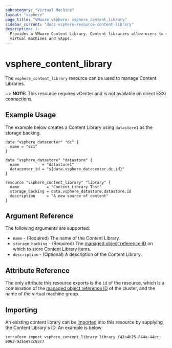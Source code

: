 ```yaml
---
subcategory: "Virtual Machine"
layout: "vsphere"
page_title: "VMware vSphere: vsphere_content_library"
sidebar_current: "docs-vsphere-resource-content-library"
description: |-
  Provides a VMware Content Library. Content libraries allow users to manage and share deployable content such as 
  virtual machines and vApps.
---
```


# vsphere\_content\_library

The `vsphere_content_library` resource can be used to manage Content Libraries.

~> **NOTE:** This resource requires vCenter and is not available on direct ESXi
connections.

## Example Usage

The example below creates a Content Library using `datastore1` as the storage backing.

[tf-vsphere-vm-resource]: /docs/providers/vsphere/r/virtual_machine.html

```hcl
data "vsphere_datacenter" "dc" {
  name = "dc1"
}

data "vsphere_datastore" "datastore" {
  name          = "datastore1"
  datacenter_id = "${data.vsphere_datacenter.dc.id}"
}

resource "vsphere_content_library" "library" {
  name            = "Content Library Test"
  storage_backing = data.vsphere_datastore.datastore.id
  description     = "A new source of content" 
}
```

## Argument Reference

The following arguments are supported:

* `name` - (Required) The name of the Content Library.
* `storage_backing` - (Required) The [managed object reference ID][docs-about-morefs] on which to store Content Library
  items.
* `description` - (Optional) A description of the Content Library.

[docs-about-morefs]: /docs/providers/vsphere/index.html#use-of-managed-object-references-by-the-vsphere-provider


## Attribute Reference

The only attribute this resource exports is the `id` of the resource, which is
a combination of the [managed object reference ID][docs-about-morefs] of the
cluster, and the name of the virtual machine group.

## Importing

An existing content library can be [imported][docs-import] into this resource by
supplying the Content Library's ID. An example is below:

[docs-import]: https://www.terraform.io/docs/import/index.html

```
terraform import vsphere_content_library library f42a4b25-844a-44ec-9063-a3a5e9cc88c7
```
